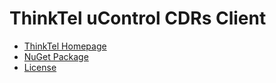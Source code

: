 ﻿ThinkTel uControl CDRs Client
=============================

- [ThinkTel Homepage](http://thinktel.ca)
- [NuGet Package](https://www.nuget.org/packages/ThinkTel.uControl.Cdrs)
- [License](LICENSE.txt)
